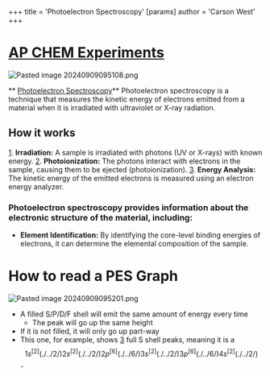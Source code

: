 +++
 title = 'Photoelectron Spectroscopy'
[params]
	author = 'Carson West'
+++
# [AP CHEM Experiments](./../ap-chem-experiments/)
![Pasted image 20240909095108.png](./../pasted-image-20240909095108.png/)

** [Photoelectron Spectroscopy](./../photoelectron-spectroscopy/)**
Photoelectron spectroscopy is a technique that measures the kinetic energy of electrons emitted from a material when it is irradiated with ultraviolet or X-ray radiation.
## How it works
[1](./../1/). **Irradiation:** A sample is irradiated with photons (UV or X-rays) with known energy.
[2](./../2/). **Photoionization:** The photons interact with electrons in the sample, causing them to be ejected (photoionization).
[3](./../3/). **Energy Analysis:** The kinetic energy of the emitted electrons is measured using an electron energy analyzer.
### Photoelectron spectroscopy provides information about the electronic structure of the material, including:
* **Element Identification:** By identifying the core-level binding energies of electrons, it can determine the elemental composition of the sample.

# How to read a PES Graph
![Pasted image 20240909095201.png](./../pasted-image-20240909095201.png/)
- A filled S/P/D/F shell will emit the same amount of energy every time
	- The peak will go up the same height
- If it is not filled, it will only go up part-way
- This one, for example, shows [3](./../3/) full S shell peaks, meaning it is a  $$ 1s^[2](./../2/) 2s^[2](./../2/) 2p^[6](./../6/) 3s^[2](./../2/) 3p^[6](./../6/) 4s^[2](./../2/) $$  - 